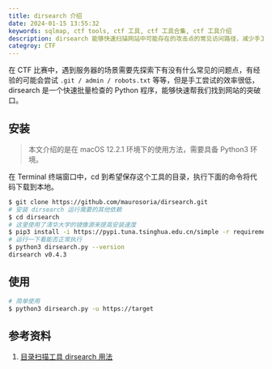 ```yaml
---
title: dirsearch 介绍
date: 2024-01-15 13:55:32
keywords: sqlmap, ctf tools, ctf 工具, ctf 工具合集, ctf 工具介绍
description: dirsearch 能够快速扫描网站中可能存在的攻击点的常见访问路径，减少手工探测的繁琐。
categroy: CTF
---
```


在 CTF 比赛中，遇到服务器的场景需要先探索下有没有什么常见的问题点，有经验的可能会尝试 `.git / admin / robots.txt` 等等，但是手工尝试的效率很低，dirsearch 是一个快速批量检查的 Python 程序，能够快速帮我们找到网站的突破口。

## 安装

> 本文介绍的是在 macOS 12.2.1 环境下的使用方法，需要具备 Python3 环境。

在 Terminal 终端窗口中，cd 到希望保存这个工具的目录，执行下面的命令将代码下载到本地。

```sh
$ git clone https://github.com/maurosoria/dirsearch.git
# 安装 dirsearch 运行需要的其他依赖
$ cd dirsearch
# 这里使用了清华大学的镜像源来提高安装速度
$ pip3 install -i https://pypi.tuna.tsinghua.edu.cn/simple -r requirements.txt
# 运行一下看能否正常执行
$ python3 dirsearch.py --version
dirsearch v0.4.3
```

## 使用

```sh
# 简单使用
$ python3 dirsearch.py -u https://target
```



## 参考资料

1. [目录扫描工具 dirsearch 用法](https://www.jianshu.com/p/5d99bafb1547)

